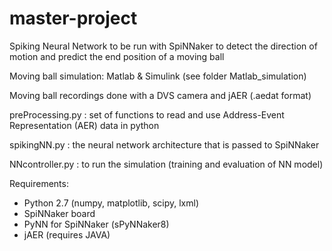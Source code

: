 # master-project

Spiking Neural Network to be run with SpiNNaker to detect the direction of motion and predict the end position of a moving ball

Moving ball simulation: Matlab & Simulink (see folder Matlab_simulation)

Moving ball recordings done with a DVS camera and jAER (.aedat format)


preProcessing.py : set of functions to read and use Address-Event Representation (AER) data in python

spikingNN.py : the neural network architecture that is passed to SpiNNaker

NNcontroller.py : to run the simulation (training and evaluation of NN model)


Requirements:
- Python 2.7 (numpy, matplotlib, scipy, lxml)
- SpiNNaker board
- PyNN for SpiNNaker (sPyNNaker8)
- jAER (requires JAVA)

